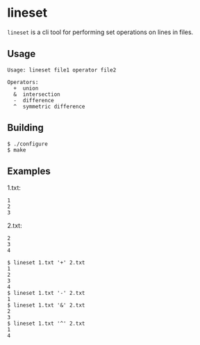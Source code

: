 # lineset

`lineset` is a cli tool for performing set operations on lines in files.

## Usage

```
Usage: lineset file1 operator file2

Operators:
  +  union
  &  intersection
  -  difference
  ^  symmetric difference
```
## Building

```shell
$ ./configure
$ make
```

## Examples

1.txt:
```
1
2
3
```

2.txt:
```
2
3
4
```

```shell
$ lineset 1.txt '+' 2.txt
1
2
3
4
$ lineset 1.txt '-' 2.txt
1
$ lineset 1.txt '&' 2.txt
2
3
$ lineset 1.txt '^' 2.txt
1
4 
```
